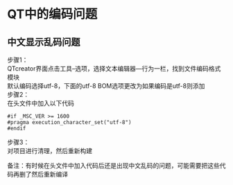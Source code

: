 # QT中的编码问题

## 中文显示乱码问题
步骤1：  
QTcreator界面点击工具–选项，选择文本编辑器—行为一栏，找到文件编码格式模块  
默认编码选择utf-8，下面的utf-8 BOM选项更改为如果编码是utf-8则添加  
步骤2：  
在头文件中加入以下代码  
```
#if _MSC_VER >= 1600
#pragma execution_character_set("utf-8")
#endif
```
步骤3：  
对项目进行清理，然后重新构建  

备注：有时候在头文件中加入代码后还是出现中文乱码的问题，可能需要把这些代码再删了然后重新编译  